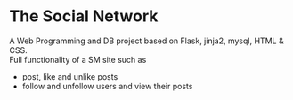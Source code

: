 <h1>The Social Network</h1>
A Web Programming and DB project based on Flask, jinja2, mysql, HTML & CSS. <br>
Full functionality of a SM site such as 
<ul>
  <li>post, like and unlike posts</li>
  <li>follow and unfollow users and view their posts</li>
 </ul>
